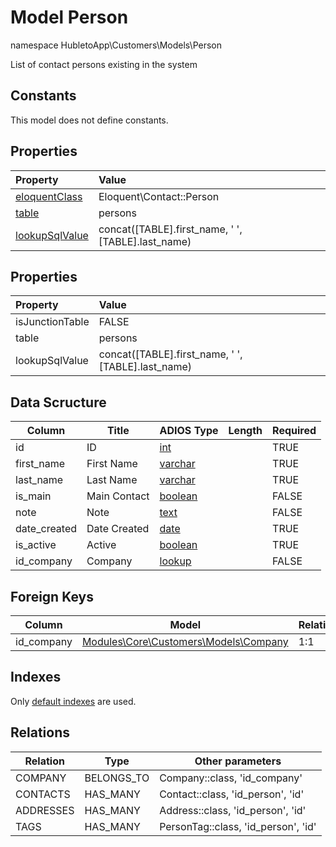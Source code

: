 # Model Person

namespace HubletoApp\Customers\Models\Person

List of contact persons existing in the system

## Constants

This model does not define constants.

## Properties

| Property                                                                                 | Value                                              |
| :--------------------------------------------------------------------------------------- | :------------------------------------------------- |
| [eloquentClass](https://docs.wai.blue/adios-framework/models/properties#eloquentClass)   | Eloquent\Contact::Person                           |
| [table](https://docs.wai.blue/adios-framework/models/properties#table)                   | persons                                            |
| [lookupSqlValue](https://docs.wai.blue/adios-framework/models/properties#lookupSqlValue) | concat([TABLE].first_name, ' ', [TABLE].last_name) |

## Properties

| Property        | Value                                              |
| :-------------- | :------------------------------------------------- |
| isJunctionTable | FALSE                                              |
| table           | persons                                            |
| lookupSqlValue  | concat([TABLE].first_name, ' ', [TABLE].last_name) |

## Data Scructure

| Column       | Title        | ADIOS Type                                                                 | Length | Required |
| ------------ | ------------ | -------------------------------------------------------------------------- | ------ | -------- |
| id           | ID           | [int](https://docs.wai.blue/adios-framework/models/attributes#int)         |        | TRUE     |
| first_name   | First Name   | [varchar](https://docs.wai.blue/adios-framework/models/attributes#varchar) |        | TRUE     |
| last_name    | Last Name    | [varchar](https://docs.wai.blue/adios-framework/models/attributes#varchar) |        | TRUE     |
| is_main      | Main Contact | [boolean](https://docs.wai.blue/adios-framework/models/attributes#boolean) |        | FALSE    |
| note         | Note         | [text](https://docs.wai.blue/adios-framework/models/attributes#text)       |        | FALSE    |
| date_created | Date Created | [date](https://docs.wai.blue/adios-framework/models/attributes#date)       |        | TRUE     |
| is_active    | Active       | [boolean](https://docs.wai.blue/adios-framework/models/attributes#boolean) |        | TRUE     |
| id_company   | Company      | [lookup](https://docs.wai.blue/adios-framework/models/attributes#lookup)   |        | FALSE    |

## Foreign Keys

| Column     | Model                                            | Relation | OnUpdate | OnDelete |
| ---------- | ------------------------------------------------ | -------- | -------- | -------- |
| id_company | [Modules\Core\Customers\Models\Company](company) | 1:1      | Cascade  | Restrict |

## Indexes

Only [default indexes](https://docs.wai.blue/adios-framework/default-indexes) are used.

## Relations

| Relation  | Type       | Other parameters                    |
| --------- | ---------- | ----------------------------------- |
| COMPANY   | BELONGS_TO | Company::class, 'id_company'        |
| CONTACTS  | HAS_MANY   | Contact::class, 'id_person', 'id'   |
| ADDRESSES | HAS_MANY   | Address::class, 'id_person', 'id'   |
| TAGS      | HAS_MANY   | PersonTag::class, 'id_person', 'id' |

